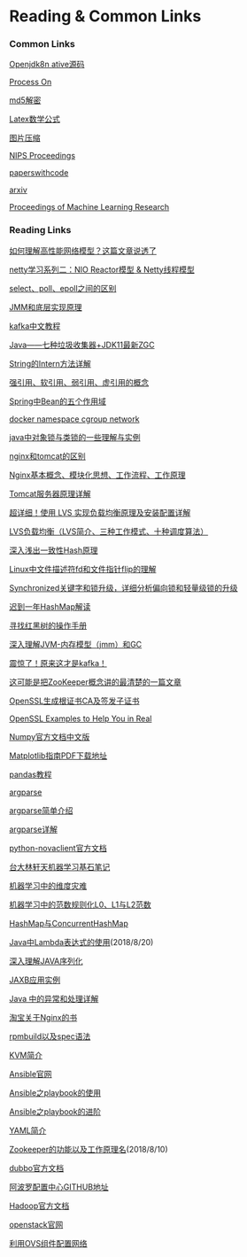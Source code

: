 # Reading & Common Links

### Common Links

[Openjdk8n ative源码](http://hg.openjdk.java.net/jdk8u/jdk8u/jdk/file/f6a3bd14735c/src/share/native)

[Process On](https://www.processon.com/)

[md5解密]([https://cmd5.com](https://cmd5.com/))

[Latex数学公式](https://www.codecogs.com/latex/eqneditor.php)

[图片压缩](https://tinypng.com/)

[]()

[]()

[]()

[]()

[]()

[]()

[]()

[]()

[NIPS Proceedings](https://papers.nips.cc/)

[paperswithcode]([https://paperswithcode.com](https://paperswithcode.com/))

[arxiv]([https://arxiv.org](https://arxiv.org/))

[Proceedings of Machine Learning Research](http://proceedings.mlr.press/index.html)

### Reading Links

[]()

[]()

[]()

[]()

[]()

[]()

[]()

[]()

[]()

[如何理解高性能网络模型？这篇文章说透了](http://network.51cto.com/art/201809/582809.htm)

[netty学习系列二：NIO Reactor模型 & Netty线程模型](https://www.jianshu.com/p/38b56531565d)

[select、poll、epoll之间的区别](https://www.cnblogs.com/aspirant/p/9166944.html)

[JMM和底层实现原理](https://www.jianshu.com/p/8a58d8335270)

[kafka中文教程](https://www.orchome.com/kafka/index)

[Java——七种垃圾收集器+JDK11最新ZGC](https://blog.csdn.net/CrankZ/article/details/86009279)

[String的Intern方法详解](https://www.cnblogs.com/wxgblogs/p/5635099.html)

[强引用、软引用、弱引用、虚引用的概念](<https://www.cnblogs.com/alias-blog/p/5793108.html>)

[Spring中Bean的五个作用域](https://www.cnblogs.com/goody9807/p/7472127.html)

[docker namespace cgroup network](http://www.cnblogs.com/sammyliu/p/5878973.html)

[java中对象锁与类锁的一些理解与实例](https://www.cnblogs.com/houzheng/p/9084026.html)

[nginx和tomcat的区别](https://www.cnblogs.com/flypie/p/5153702.html)

[Nginx基本概念、模块化思想、工作流程、工作原理](https://www.baidu.com/link?url=WPRot77-1KvO2wqLhjc9qJ62sN0h5dxJIVXDIm6tyvFfjWURqNsVqDjzDEFEMKw-lnem_iUAHWNHhLOeV6wsbE-Z9C9efw16wBRScMK1K8y&wd=&eqid=9004656400116839000000065cadae70)

[Tomcat服务器原理详解](https://www.cnblogs.com/crazylqy/p/4706223.html)

[超详细！使用 LVS 实现负载均衡原理及安装配置详解](<https://blog.csdn.net/Ki8Qzvka6Gz4n450m/article/details/79119665>)

[LVS负载均衡（LVS简介、三种工作模式、十种调度算法）](<https://blog.csdn.net/weixin_40470303/article/details/80541639>)

[深入浅出一致性Hash原理](https://www.jianshu.com/p/e968c081f563)

[Linux中文件描述符fd和文件指针flip的理解](https://www.cnblogs.com/aaronLinux/p/5617070.html)

[Synchronized关键字和锁升级，详细分析偏向锁和轻量级锁的升级](https://blog.csdn.net/tongdanping/article/details/79647337)

[迟到一年HashMap解读](http://dandanlove.com/2017/10/27/late-one-year-hashmap/)

[寻找红黑树的操作手册](http://dandanlove.com/2018/03/18/red-black-tree/#%E5%AF%BB%E6%89%BE%E7%BA%A2%E9%BB%91%E6%A0%91%E7%9A%84%E6%93%8D%E4%BD%9C%E6%89%8B%E5%86%8C)

[深入理解JVM-内存模型（jmm）和GC](https://www.jianshu.com/p/76959115d486)

[震惊了！原来这才是kafka！](https://www.jianshu.com/p/d3e963ff8b70)

[这可能是把ZooKeeper概念讲的最清楚的一篇文章](http://developer.51cto.com/art/201809/583184.htm)

[OpenSSL生成根证书CA及签发子证书](https://yq.aliyun.com/articles/40398)

[OpenSSL Examples to Help You in Real](https://geekflare.com/openssl-commands-certificates/)

[Numpy官方文档中文版](https://www.numpy.org.cn/index.html)

[Matplotlib指南PDF下载地址](https://legacy.gitbook.com/download/pdf/book/wizardforcel/matplotlib-intro-tut)

[pandas教程](https://blog.csdn.net/qq_42156420/article/details/82813482)

[argparse](https://docs.python.org/3.7/library/argparse.html)   

[argparse简单介绍](https://blog.ixxoo.me/argparse.html)

[argparse详解](http://blog.xiayf.cn/2013/03/30/argparse/)

[python-novaclient官方文档](https://pypi.org/project/python-novaclient/)      

[台大林轩天机器学习基石笔记](https://github.com/RedstoneWill/NTU-HsuanTienLin-MachineLearning/tree/master/Machine%20Learning%20Foundations/pdf%20files)

[机器学习中的维度灾难](https://blog.csdn.net/red_stone1/article/details/71692444)

[机器学习中的范数规则化L0、L1与L2范数](https://blog.csdn.net/zouxy09/article/details/24971995)

[HashMap与ConcurrentHashMap](https://blog.csdn.net/valada/article/details/79909905)

[Java中Lambda表达式的使用](https://www.cnblogs.com/franson-2016/p/5593080.html)(2018/8/20)

[深入理解JAVA序列化](https://www.cnblogs.com/wxgblogs/p/5849951.html)

[JAXB应用实例](https://www.cnblogs.com/chenbenbuyi/p/8283657.html)

[Java 中的异常和处理详解](http://www.importnew.com/26613.html)

[淘宝关于Nginx的书](http://tengine.taobao.org/book/)

[rpmbuild以及spec语法](http://www.cnblogs.com/schangech/p/5641108.html)

[KVM简介](http://blog.chinaunix.net/uid-30022178-id-5749329.html)

[Ansible官网](https://docs.ansible.com/)

[Ansible之playbook的使用](http://blog.51cto.com/13589448/2068546)

[Ansible之playbook的进阶](https://blog.csdn.net/yongchaocsdn/article/details/78936735)

[YAML简介](https://www.jianshu.com/p/97222440cd08)

[Zookeeper的功能以及工作原理名](https://blog.csdn.net/xqb_756148978/article/details/52259381)(2018/8/10)

[dubbo官方文档](http://dubbo.apache.org/zh-cn/)

[阿波罗配置中心GITHUB地址](https://github.com/ctripcorp/apollo)

[Hadoop官方文档](http://hadoop.apache.org/)

[openstack官网](https://docs.openstack.org/)

[利用OVS组件配置网络](https://docs.openstack.org/ocata/networking-guide/deploy-ovs-selfservice.html)
